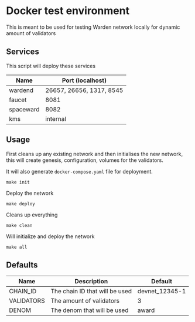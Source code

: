 # Docker test environment

This is meant to be used for testing Warden network locally for dynamic amount of validators

## Services

This script will deploy these services

| Name      | Port (localhost)         |
| --------- | ------------------------ |
| wardend   | 26657, 26656, 1317, 8545 |
| faucet    | 8081                     |
| spaceward | 8082                     |
| kms       | internal                 |

## Usage

First cleans up any existing network and then initialises the new network, this
will create genesis, configuration, volumes for the validators.

It will also generate `docker-compose.yaml` file for deployment.

```
make init
```

Deploy the network

```
make deploy
```

Cleans up everything

```
make clean
```

Will initialize and deploy the network

```
make all
```

## Defaults

| Name       | Description                    | Default        |
| ---------- | ------------------------------ | -------------- |
| CHAIN_ID   | The chain ID that will be used | devnet_12345-1 |
| VALIDATORS | The amount of validators       | 3              |
| DENOM      | The denom that will be used    | award          |
